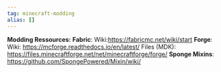 ```yaml
---
tag: minecraft-modding
alias: []
---
```


**Modding Ressources:**
__Fabric__:
  Wiki:<https://fabricmc.net/wiki/start>
__Forge__:
  Wiki: <https://mcforge.readthedocs.io/en/latest/>
  Files (MDK): <https://files.minecraftforge.net/net/minecraftforge/forge/>
__Sponge Mixins__:
  <https://github.com/SpongePowered/Mixin/wiki/>
